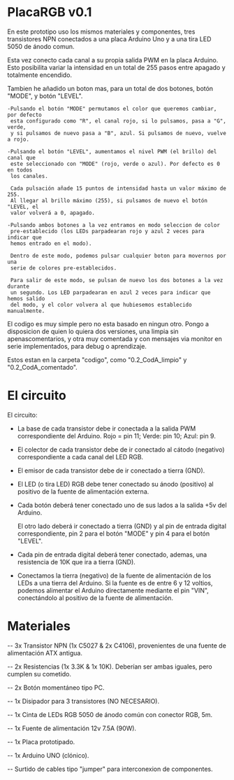 # PlacaRGB v0.1
 En este prototipo uso los mismos materiales y componentes, tres transistores NPN conectados a una placa Arduino Uno y a una tira LED 5050 de ánodo comun. 
 
 Esta vez conecto cada canal a su propia salida PWM en la placa Arduino. Esto posibilita variar la intensidad en un total de 255 pasos entre apagado y totalmente encendido.
 
 Tambien he añadido un boton mas, para un total de dos botones, botón "MODE", y botón "LEVEL".

    -Pulsando el botón "MODE" permutamos el color que queremos cambiar, por defecto
     esta configurado como "R", el canal rojo, si lo pulsamos, pasa a "G", verde,
     y si pulsamos de nuevo pasa a "B", azul. Si pulsamos de nuevo, vuelve a rojo.

    -Pulsando el botón "LEVEL", aumentamos el nivel PWM (el brillo) del canal que
     este seleccionado con "MODE" (rojo, verde o azul). Por defecto es 0 en todos
     los canales.

     Cada pulsación añade 15 puntos de intensidad hasta un valor máximo de 255.
     Al llegar al brillo máximo (255), si pulsamos de nuevo el botón "LEVEL, el 
     valor volverá a 0, apagado.
     
    -Pulsando ambos botones a la vez entramos en modo seleccion de color 
     pre-establecido (los LEDs parpadearan rojo y azul 2 veces para indicar que
     hemos entrado en el modo).

     Dentro de este modo, podemos pulsar cualquier boton para movernos por una
     serie de colores pre-establecidos.

     Para salir de este modo, se pulsan de nuevo los dos botones a la vez durante
     un segundo. Los LED parpadearan en azul 2 veces para indicar que hemos salido
     del modo, y el color volvera al que hubiesemos establecido manualmente.
 
 El codigo es muy simple pero no esta basado en ningun otro. Pongo a disposicion de quien lo quiera dos versiones, una limpia sin apenascomentarios, y otra muy comentada y con mensajes via monitor en serie implementados, para debug o aprendizaje.
 
 Estos estan en la carpeta "codigo", como "0.2_CodA_limpio" y "0.2_CodA_comentado".
 
# El circuito

 El circuito:
  - La base de cada transistor debe ir conectada a la salida PWM correspondiente
    del Arduino. Rojo = pin 11; Verde: pin 10; Azul: pin 9.

  - El colector de cada transistor debe de ir conectado al cátodo (negativo)
    correspondiente a cada canal del LED RGB.
    
  - El emisor de cada transistor debe de ir conectado a tierra (GND).

  - El LED (o tira LED) RGB debe tener conectado su ánodo (positivo) al
    positivo de la fuente de alimentación externa.

  - Cada botón deberá tener conectado uno de sus lados a la salida +5v del Arduino.
    
    El otro lado deberá ir conectado a tierra (GND) y al pin de entrada digital
    correspondiente, pin 2 para el botón "MODE" y pin 4 para el botón "LEVEL". 

  - Cada pin de entrada digital deberá tener conectado, ademas, una resistencia de 10K
    que ira a tierra (GND).

  - Conectamos la tierra (negativo) de la fuente de alimentación de los LEDs a una tierra
    del Arduino. Si la fuente es de entre 6 y 12 voltios, podemos alimentar el Arduino
    directamente mediante el pin "VIN", conectándolo al positivo de la fuente de alimentación.
 
# Materiales

-- 3x Transistor NPN (1x C5027 & 2x C4106), provenientes de una fuente de alimentación ATX antigua.

-- 2x Resistencias (1x 3.3K & 1x 10K). Deberían ser ambas iguales, pero cumplen su cometido.

-- 2x Botón momentáneo tipo PC.

-- 1x Disipador para 3 transistores (NO NECESARIO).

-- 1x Cinta de LEDs RGB 5050 de ánodo común con conector RGB, 5m.

-- 1x Fuente de alimentación 12v 7.5A (90W).

-- 1x Placa prototipado.

-- 1x Arduino UNO (clónico).

-- Surtido de cables tipo "jumper" para interconexion de componentes.
